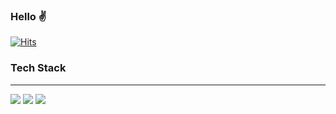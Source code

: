 ### Hello ✌
[![Hits](https://hits.seeyoufarm.com/api/count/incr/badge.svg?url=https%3A%2F%2Fgithub.com%2Fjsleemaster&count_bg=%236BD8FB&title_bg=%23AEAEAE&icon=abbrobotstudio.svg&icon_color=%23FFCC34&title=Totay+%2F+Total&edge_flat=false)](https://hits.seeyoufarm.com)


### Tech Stack
----
<img src="https://img.shields.io/badge/Javascript-yellow?style=flat-square&logo=JavaScript&logoColor=#F7DF1E"/></a>
<img src="https://img.shields.io/badge/React-blue?style=flat-square&logo=React&logoColor=#61DAFB"/></a>
<img src="https://img.shields.io/badge/Vue-green?style=flat-square&logo=Vue.js&logoColor=#4FC08D"/></a>
